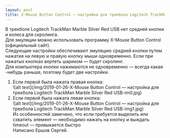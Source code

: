 ```yaml
---
layout: post
title: X-Mouse Button Control — настройка для трекбола Logitech TrackMan Marble Silver Red USB  
---
```

В трекболе Logitech TrackMan Marble Silver Red USB нет средней кнопки и колеса для скролинга.  
Для эмуляции можно использовать программу X-Mouse Button Control (официальный сайт).  
Следующие настройки обеспечивают эмуляцию средней кнопки путем нажатия на левую и правую кнопку мыши одновременно. Если при нажатых кнопках вертеть шариком — будет скролинг.  
Для компьютера кнопки нажимаются не одновременно — всегда какая -нибудь раньше, поэтому будет две настройки.  
1. Если первой была нажата правая кнопка:  
![alt text](/img/2019-01-26-X-Mouse Button Control — настройка для трекбола Logitech TrackMan Marble Silver Red USB-im0.jpg)  
2. Если первой была нажата левая кнопка:  
![alt text](/img/2019-01-26-X-Mouse Button Control — настройка для трекбола Logitech TrackMan Marble Silver Red USB-img1.jpg)  
Из особенностей замечено, что если требуется выделить или схватить элемент — необходимо нажать на кнопку и выждать timeout — привыкается быстро  
Написано Ершов Сергей.
